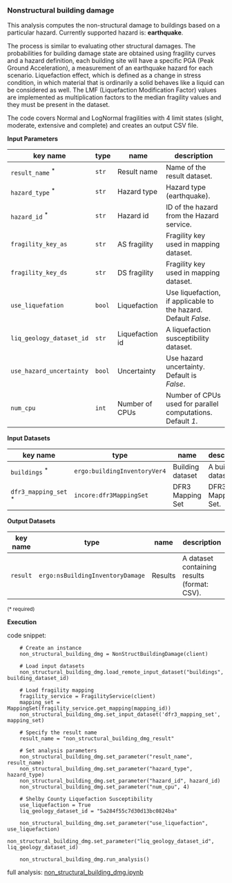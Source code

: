 ### Nonstructural building damage

This analysis computes the non-structural damage to buildings based on a particular hazard. Currently supported hazard is: **earthquake**.

The process is similar to evaluating other structural damages. The probabilities for building damage
state are obtained using fragility curves and a hazard definition, each building site will have
a specific PGA (Peak Ground Acceleration), a measurement of an earthquake hazard for each scenario.
Liquefaction effect, which is defined as a change in stress condition, in which material that is ordinarily
a solid behaves like a liquid can be considered as well. The LMF (Liquefaction Modification Factor)
values are implemented as multiplication factors to the median fragility values and they must be present
in the dataset.

The code covers Normal and LogNormal fragilities with 4 limit states (slight, moderate, extensive
and complete) and creates an output CSV file.

**Input Parameters**

key name | type | name | description
--- | --- | --- | ---
`result_name` <sup>*</sup> | `str` | Result name | Name of the result dataset.
`hazard_type` <sup>*</sup> | `str` | Hazard type | Hazard type (earthquake).
`hazard_id` <sup>*</sup> | `str` | Hazard id | ID of the hazard from the Hazard service.
`fragility_key_as` | `str` | AS fragility | Fragility key used in mapping dataset.
`fragility_key_ds` | `str` | DS fragility | Fragility key used in mapping dataset.
`use_liquefation` | `bool` | Liquefaction | Use liquefaction, if applicable to the hazard. <br>Default *False*.
`liq_geology_dataset_id` | `str` | Liquefaction id | A liquefaction susceptibility dataset.
`use_hazard_uncertainty` | `bool` | Uncertainty | Use hazard uncertainty. Default is <br>*False*.
`num_cpu` | `int` | Number of CPUs | Number of CPUs used for parallel computations. <br>Default *1*.

**Input Datasets**

key name | type | name | description
--- | --- | --- | ---
`buildings` <sup>*</sup> | `ergo:buildingInventoryVer4` | Building dataset |  A building dataset.
`dfr3_mapping_set` <sup>*</sup> | `incore:dfr3MappingSet` | DFR3 Mapping Set | DFR3 Mapping Set.

**Output Datasets**

key name | type | name | description
--- | --- | --- | ---
`result` | `ergo:nsBuildingInventoryDamage` | Results | A dataset containing results <br>(format: CSV).

<small>(* required)</small>

**Execution**

code snippet:

```
    # Create an instance
    non_structural_building_dmg = NonStructBuildingDamage(client)

    # Load input datasets
    non_structural_building_dmg.load_remote_input_dataset("buildings", building_dataset_id)

    # Load fragility mapping
    fragility_service = FragilityService(client)
    mapping_set = MappingSet(fragility_service.get_mapping(mapping_id))
    non_structural_building_dmg.set_input_dataset('dfr3_mapping_set', mapping_set)

    # Specify the result name
    result_name = "non_structural_building_dmg_result"

    # Set analysis parameters
    non_structural_building_dmg.set_parameter("result_name", result_name)
    non_structural_building_dmg.set_parameter("hazard_type", hazard_type)
    non_structural_building_dmg.set_parameter("hazard_id", hazard_id)
    non_structural_building_dmg.set_parameter("num_cpu", 4)

    # Shelby County Liquefaction Susceptibility
    use_liquefaction = True
    liq_geology_dataset_id = "5a284f55c7d30d13bc0824ba"

    non_structural_building_dmg.set_parameter("use_liquefaction", use_liquefaction)
    non_structural_building_dmg.set_parameter("liq_geology_dataset_id", liq_geology_dataset_id)

    non_structural_building_dmg.run_analysis()
```

full analysis: [non_structural_building_dmg.ipynb](https://github.com/IN-CORE/incore-docs/blob/master/notebooks/non_structural_building_dmg.ipynb)